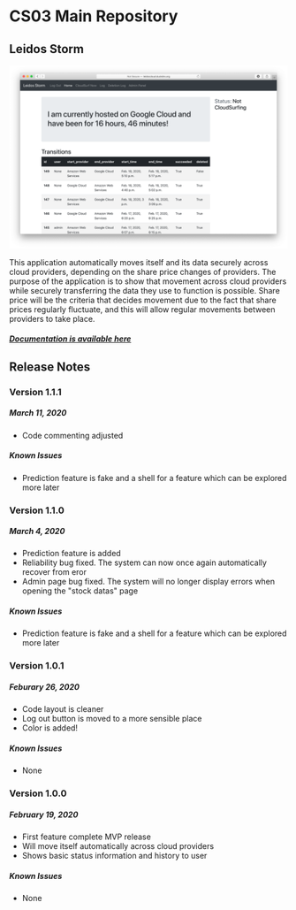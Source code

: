 # CS03 Main Repository

## Leidos Storm

![Screenshot](screenshot.png)

This application automatically moves itself and its data securely across cloud providers, depending on the share price changes of providers. The purpose of the application is to show that movement across cloud providers while securely transferring the data they use to function is possible. Share price will be the criteria that decides movement due to the fact that share prices regularly fluctuate, and this will allow regular movements between providers to take place.

##### [Documentation is available here](https://docs.google.com/document/d/e/2PACX-1vTI_e-BRCgW3V2SCpauVSDxyUhvtRhRFpeiT990QDiQEbMPAdm_COyR9vM83rMyxXGeWctCZxNHSJzR/pub)

## Release Notes
### Version 1.1.1
##### March 11, 2020
- Code commenting adjusted

##### Known Issues
- Prediction feature is fake and a shell for a feature which can be explored more later

### Version 1.1.0
##### March 4, 2020
- Prediction feature is added
- Reliability bug fixed. The system can now once again automatically recover from eror
- Admin page bug fixed. The system will no longer display errors when opening the "stock datas" page


##### Known Issues
- Prediction feature is fake and a shell for a feature which can be explored more later

### Version 1.0.1
##### Feburary 26, 2020
- Code layout is cleaner
- Log out button is moved to a more sensible place
- Color is added!

##### Known Issues
- None

### Version 1.0.0
##### February 19, 2020
- First feature complete MVP release
- Will move itself automatically across cloud providers
- Shows basic status information and history to user

##### Known Issues
- None

